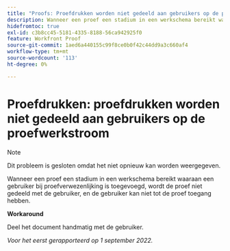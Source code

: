 ```yaml
---
title: "Proofs: Proefdrukken worden niet gedeeld aan gebruikers op de proefstroom"
description: Wanneer een proef een stadium in een werkschema bereikt waaraan een gebruiker bij proefverwezenlijking is toegevoegd, wordt de proef niet gedeeld met de gebruiker, en de gebruiker kan niet tot de proef toegang hebben.
hidefromtoc: true
exl-id: c3b8cc45-5181-4335-8188-56ca942925f0
feature: Workfront Proof
source-git-commit: 1aed6a440155c99f8ce0b0f42c44dd9a3c660af4
workflow-type: tm+mt
source-wordcount: '113'
ht-degree: 0%

---
```


# Proefdrukken: proefdrukken worden niet gedeeld aan gebruikers op de proefwerkstroom

<!--This issue is on the WF and WFP TOCs-->
<!--Requested article, live for workaround-->

>[!NOTE]
>
>Dit probleem is gesloten omdat het niet opnieuw kan worden weergegeven.

Wanneer een proef een stadium in een werkschema bereikt waaraan een gebruiker bij proefverwezenlijking is toegevoegd, wordt de proef niet gedeeld met de gebruiker, en de gebruiker kan niet tot de proef toegang hebben.

**Workaround**

Deel het document handmatig met de gebruiker.

_Voor het eerst gerapporteerd op 1 september 2022._

